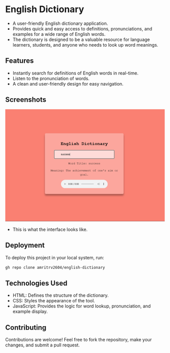 # English Dictionary

- A user-friendly English dictionary application.
- Provides quick and easy access to definitions, pronunciations, and examples for a wide range of English words.
- The dictionary is designed to be a valuable resource for language learners, students, and anyone who needs to look up word meanings.


## Features

- Instantly search for definitions of English words in real-time.
- Listen to the pronunciation of words.
- A clean and user-friendly design for easy navigation.

## Screenshots

![Password generator project](https://github.com/amritrv2604/english-dictionary/blob/main/assets/project.png?raw=true)
- This is what the interface looks like.


## Deployment

To deploy this project in your local system, run:
```bash
gh repo clone amritrv2604/english-dictionary
```


## Technologies Used

- HTML: Defines the structure of the dictionary.
- CSS: Styles the appearance of the tool.
- JavaScript: Provides the logic for word lookup, pronunciation, and example display.

## Contributing

Contributions are welcome! Feel free to fork the repository, make your changes, and submit a pull request.
